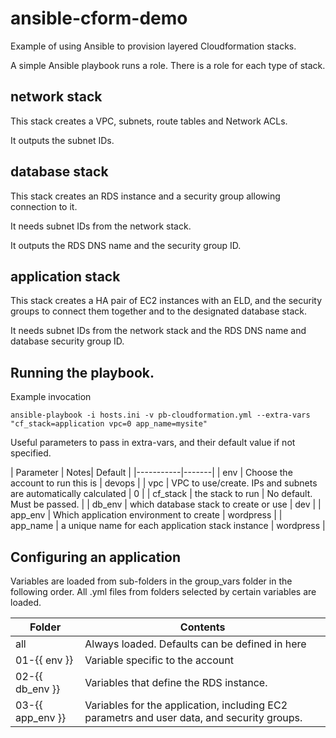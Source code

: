 # ansible-cform-demo
Example of using Ansible to provision layered Cloudformation stacks.

A simple Ansible playbook runs a role. There is a role for each type of stack.

## network stack
This stack creates a VPC, subnets, route tables and Network ACLs.

It outputs the subnet IDs.

## database stack
This stack creates an RDS instance and a security group allowing connection to it.

It needs subnet IDs from the network stack.

It outputs the RDS DNS name and the security group ID.

## application stack
This stack creates a HA pair of EC2 instances with an ELD, and the security groups to connect them together and to the
designated database stack.

It needs subnet IDs from the network stack and the RDS DNS name and database security group ID.

## Running the playbook.
Example invocation
```
ansible-playbook -i hosts.ini -v pb-cloudformation.yml --extra-vars "cf_stack=application vpc=0 app_name=mysite"
```
Useful parameters to pass in extra-vars, and their default value if not specified.

| Parameter | Notes| Default |
|-----------|-------|
| env       | Choose the account to run this is | devops |
| vpc       | VPC to use/create. IPs and subnets are automatically calculated | 0 |
| cf_stack | the stack to run | No default. Must be passed. |
| db_env | which database stack to create or use | dev |
| app_env | Which application environment to create | wordpress |
| app_name | a unique name for each application stack instance | wordpress |

## Configuring an application
Variables are loaded from sub-folders in the group_vars folder in the following order. All .yml files from  folders selected by certain variables are loaded.

| Folder | Contents |
|--------|----------|
| all | Always loaded. Defaults can be defined in here |
| 01-{{ env }} | Variable specific to the account |
| 02-{{ db_env }} | Variables that define the RDS instance. |
| 03-{{ app_env }}| Variables for the application, including EC2 parametrs and user data, and security groups. |
